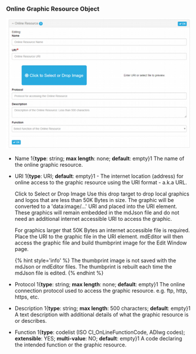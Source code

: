 ### Online Graphic Resource Object

![Online Graphic Resource](/assets/reference/edit-objects/main/onlineGraphicResource.png)

* <span class="md-element">Name</span> 1{**type**: string; **max length**: none; **default**: empty}1 The name of the online graphic resource. 

* <span class="md-element">URI</span> <i class="fa fa-asterisk required" title="Required"></i> 1{**type**: URI; **default**: empty}1 - The internet location (address) for online access to the graphic resource using the URI format - a.k.a URL. 

  <span class="btn btn-info btn-xs"> <i class="fa fa-bullseye"> </i> Click to Select or Drop Image</span> Use this drop target to drop local graphics and logos that are less than 50K Bytes in size.  The graphic will be converted to a 'data:image/...' URI and placed into the <span class="md-element">URI</span> element.  These graphics will remain embedded in the mdJson file and do not need an additional internet accessible URI to access the graphic.
  
  For graphics larger that 50K Bytes an internet accessible file is required.  Place the URI to the graphic file in the <span class="md-element">URI</span> element.  mdEditor will then access the graphic file and build thumbprint image for the <span class="md-window">Edit Window</span> page.  
    
    {% hint style='info' %}
 The thumbprint image is not saved with the mdJson or mdEditor files.  The thumbprint is rebuilt each time the mdJson file is edited.
    {% endhint %}

* <span class="md-element">Protocol</span> 1{**type**: string; **max length**: none; **default**: empty}1 The online connection protocol used to access the graphic resource.  e.g. ftp, http, https, etc.

* <span class="md-element">Description</span> 1{**type**: string; **max length**: 500 characters; **default**: empty}1 A text description with additional details of what the graphic resource is or describes. 

* <span class="md-element">Function</span> 1{**type**: codelist (ISO CI_OnLineFunctionCode, ADIwg codes); **extensible**: YES; **multi-value**: NO; **default**: empty}1 A code declaring the intended function or the graphic resource. 
